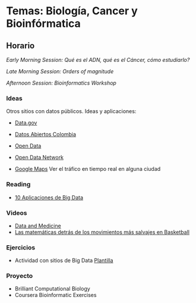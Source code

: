 
# Temas: Biología, Cancer y Bioinfórmatica

## Horario

*Early Morning Session: Qué es el ADN, qué es el Cáncer, cómo estudiarlo?*

*Late Morning Session: Orders of magnitude*

*Afternoon Session: Bioinformatics Workshop*

### Ideas
Otros sitios con datos públicos. Ideas y aplicaciones:
- [Data.gov](https://www.data.gov/)
- [Datos Abiertos Colombia](https://www.datos.gov.co/)
- [Open Data](https://opendata.socrata.com/)
- [Open Data Network](https://www.opendatanetwork.com/)

- [Google Maps](maps.google.com) Ver el tráfico en tiempo real en alguna ciudad

### Reading
- [10 Aplicaciones de Big Data](https://www.kaspersky.com/blog/cool-big-data-projects/8186/)

### Videos
- [Data and Medicine](https://www.youtube.com/watch?v=bMrDHtGHFR4&feature=youtu.be)
- [Las matemáticas detrás de los movimientos más salvajes en Basketball](https://www.ted.com/talks/rajiv_maheswaran_the_math_behind_basketball_s_wildest_moves)

### Ejercicios
- Actividad con sitios de Big Data [Plantilla]([https://docs.google.com/document/d/1rGwDE3QzvLsiQHUfDz4n9JHjgEZBDqoQ--yleDXZm3s/edit])

### Proyecto
- Brilliant Computational Biology
- Coursera Bioinformatic Exercises 


